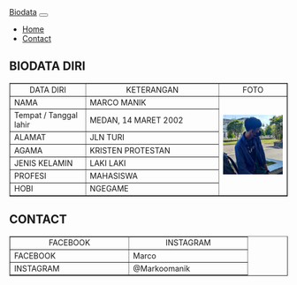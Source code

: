 <!DOCTYPE html>
<html>
<head>
	<meta charset="utf-8">
	<meta name="viewport" content="width=device-width, initial-scale=1">
	<title>Biodata</title>
	<link rel="stylesheet" type="text/css" href="style.css">
</head>

<body>
<!--Navbar-->
<nav class="navbar navbar-expand-lg navbar-light bg-light fixed-top">
  <a class="navbar-brand" href="#home">Biodata</a>
  <button class="navbar-toggler" type="button" data-toggle="collapse" data-target="#navbarNavDropdown" aria-controls="navbarNavDropdown" aria-expanded="false" aria-label="Toggle navigation">
    <span class="navbar-toggler-icon"></span>
  </button>
  <div class="collapse navbar-collapse" id="navbarNavDropdown">
    <ul class="navbar-nav">
      <li class="nav-item active">
        <a class="nav-link" href="#home">Home</a>
      </li>
      <li class="nav-item">
        <a class="nav-link" href="#contact">Contact</a>
      </li>
    </ul> 
</nav>

<!--BIODATA-->
<section id="home">
<body>
	<h1>BIODATA DIRI</h1>
	<table border="1" cellspacing="0" cellpadding="5" align="center" width="800">
		<tr align="center">
			<td width="200">DATA DIRI</td>
			<td width="400">KETERANGAN</td>
			<td width="200">FOTO</td>
		</tr>
		<tr>
			<td>NAMA</td>
			<td>MARCO MANIK</td>
			<td rowspan="7"><img src="gwlah.jpg" width="200"></td>
		</tr>
		<tr>
			<td>Tempat / Tanggal lahir</td>
			<td>MEDAN, 14 MARET 2002</td>
		</tr>
		<tr>
			<td>ALAMAT</td>
			<td>JLN TURI</td>
		</tr>
		<tr>
			<td>AGAMA</td>
			<td>KRISTEN PROTESTAN</td>
		</tr>
		<tr>
			<td>JENIS KELAMIN</td>
			<td>LAKI LAKI</td>
		</tr>
		<tr>
			<td>PROFESI</td>
			<td>MAHASISWA</td>
		</tr>
		<tr>
			<td>HOBI</td>
			<td>NGEGAME</td>
		</tr>
	</table>
	</section>
     
<!--CONTACT-->
<section id="contact">
<h1>CONTACT</h1>
	<table border="1" cellspacing="0" cellpadding="5" align="center" width="800">
		<tr align="center">
			<td width="200">FACEBOOK</td>
			<td width="200">INSTAGRAM</td>
		</tr>
		<tr>
			<td>FACEBOOK</td>
			<td>Marco</td>
		</tr>
		<tr>
			<td>INSTAGRAM</td>
			<td>@Markoomanik</td>
		</tr>
</section>
</body>
</html>
